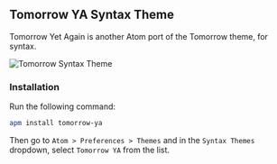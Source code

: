 ## Tomorrow YA Syntax Theme

Tomorrow Yet Again is another Atom port of the Tomorrow theme, for syntax.

![Tomorrow Syntax Theme](http://cl.ly/image/071z3g1y1A3A/download/tomorrow-cap.png)

### Installation

Run the following command:

```sh
apm install tomorrow-ya
```

Then go to `Atom > Preferences > Themes` and in the `Syntax Themes` dropdown, select `Tomorrow YA` from the list.
